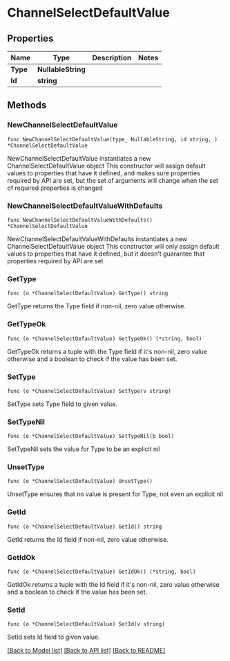 # ChannelSelectDefaultValue

## Properties

Name | Type | Description | Notes
------------ | ------------- | ------------- | -------------
**Type** | **NullableString** |  | 
**Id** | **string** |  | 

## Methods

### NewChannelSelectDefaultValue

`func NewChannelSelectDefaultValue(type_ NullableString, id string, ) *ChannelSelectDefaultValue`

NewChannelSelectDefaultValue instantiates a new ChannelSelectDefaultValue object
This constructor will assign default values to properties that have it defined,
and makes sure properties required by API are set, but the set of arguments
will change when the set of required properties is changed

### NewChannelSelectDefaultValueWithDefaults

`func NewChannelSelectDefaultValueWithDefaults() *ChannelSelectDefaultValue`

NewChannelSelectDefaultValueWithDefaults instantiates a new ChannelSelectDefaultValue object
This constructor will only assign default values to properties that have it defined,
but it doesn't guarantee that properties required by API are set

### GetType

`func (o *ChannelSelectDefaultValue) GetType() string`

GetType returns the Type field if non-nil, zero value otherwise.

### GetTypeOk

`func (o *ChannelSelectDefaultValue) GetTypeOk() (*string, bool)`

GetTypeOk returns a tuple with the Type field if it's non-nil, zero value otherwise
and a boolean to check if the value has been set.

### SetType

`func (o *ChannelSelectDefaultValue) SetType(v string)`

SetType sets Type field to given value.


### SetTypeNil

`func (o *ChannelSelectDefaultValue) SetTypeNil(b bool)`

 SetTypeNil sets the value for Type to be an explicit nil

### UnsetType
`func (o *ChannelSelectDefaultValue) UnsetType()`

UnsetType ensures that no value is present for Type, not even an explicit nil
### GetId

`func (o *ChannelSelectDefaultValue) GetId() string`

GetId returns the Id field if non-nil, zero value otherwise.

### GetIdOk

`func (o *ChannelSelectDefaultValue) GetIdOk() (*string, bool)`

GetIdOk returns a tuple with the Id field if it's non-nil, zero value otherwise
and a boolean to check if the value has been set.

### SetId

`func (o *ChannelSelectDefaultValue) SetId(v string)`

SetId sets Id field to given value.



[[Back to Model list]](../README.md#documentation-for-models) [[Back to API list]](../README.md#documentation-for-api-endpoints) [[Back to README]](../README.md)


